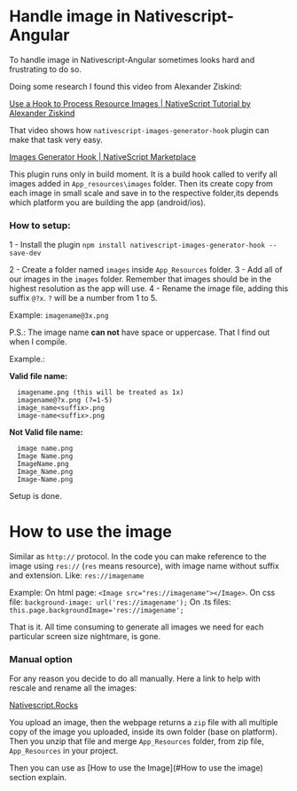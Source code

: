# Handle image in Nativescript-Angular

To handle image in Nativescript-Angular sometimes looks hard and frustrating to do so.

Doing some research I found this video from Alexander Ziskind:

[Use a Hook to Process Resource Images | NativeScript Tutorial by Alexander Ziskind](https://www.youtube.com/watch?v=KgK_d-1lG84&t=46s)

That video shows how `nativescript-images-generator-hook` plugin can make that task very easy.

[Images Generator Hook | NativeScript Marketplace ](https://market.nativescript.org/plugins/nativescript-images-generator-hook)

This plugin runs only in build moment. It is a build hook called to verify all images added in `App_resources\images` folder. Then its create copy from each image in small scale and save in to the respective folder,its depends which platform you are building the app (android/ios).

### How to setup:

1 - Install the plugin
`npm install nativescript-images-generator-hook --save-dev`

2 - Create a folder named `images` inside `App_Resources` folder.
3 - Add all of our images in the `images` folder.
    Remember that images should be in the highest resolution as the app will use.
4 - Rename the image file, adding this suffix `@?x`.
    `?` will be a number from 1 to 5.

Example: `imagename@3x.png`

P.S.: The image name **can not** have space or uppercase. That I find out when I compile.

Example.:

**Valid file name:**

```
  imagename.png (this will be treated as 1x)
  imagename@?x.png (?=1-5)
  image_name<suffix>.png
  image-name<suffix>.png
```

**Not Valid file name:**

```
  image name.png
  Image Name.png
  ImageName.png
  Image_Name.png
  Image-Name.png
```

Setup is done.

# How to use the image

Similar as `http://` protocol. In the code you can make reference to the image using `res://` (`res` means resource), with image name without suffix and extension. Like: `res://imagename`

Example:
On html page: `<Image src="res://imagename"></Image>`.
On css file: `background-image: url('res://imagename');`
On .ts files: `this.page.backgroundImage='res://imagename';`

That is it. All time consuming to generate all images we need for each particular screen size nightmare, is gone.

### Manual option

For any reason you decide to do all manually. Here a link to help with rescale and rename all the images: 

[Nativescript.Rocks ](https://images.nativescript.rocks/)

You upload an image, then the webpage returns a `zip` file with all multiple copy of the image you uploaded, inside its own folder (base on platform). Then you unzip that file and merge `App_Resources` folder, from zip file, `App_Resources` in your project.

Then you can use as [How to use the Image](#How to use the image) section explain.
